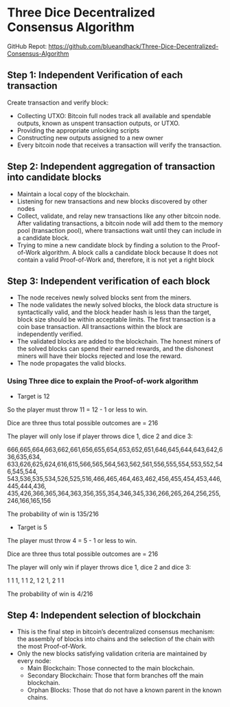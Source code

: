 # Three Dice Decentralized Consensus Algorithm

GitHub Repot: https://github.com/blueandhack/Three-Dice-Decentralized-Consensus-Algorithm

## Step 1: Independent Verification of each transaction

Create transaction and verify block:

- Collecting UTXO: Bitcoin full nodes track all available and spendable outputs, known as unspent transaction outputs, or UTXO.
- Providing the appropriate unlocking scripts
- Constructing new outputs assigned to a new owner
- Every bitcoin node that receives a transaction will verify the transaction.

## Step 2: Independent aggregation of transaction into candidate blocks

- Maintain a local copy of the blockchain.
- Listening for new transactions and new blocks discovered by other nodes
- Collect, validate, and relay new transactions like any other bitcoin node. After validating transactions, a bitcoin node will add them to the memory pool (transaction pool), where transactions wait until they can include in a candidate block.
- Trying to mine a new candidate block by finding a solution to the Proof-of-Work algorithm. A block calls a candidate block because It does not contain a valid Proof-of-Work and, therefore, it is not yet a right block

## Step 3: Independent verification of each block

- The node receives newly solved blocks sent from the miners.
- The node validates the newly solved blocks, the block data structure is syntactically valid, and the block header hash is less than the target, block size should be within acceptable limits. The first transaction is a coin base transaction. All transactions within the block are independently verified.
- The validated blocks are added to the blockchain. The honest miners of the solved blocks can spend their earned rewards, and the dishonest miners will have their blocks rejected and lose the reward.
- The node propagates the valid blocks.

### Using Three dice to explain the Proof-of-work algorithm

- Target is 12

So the player must throw 11 = 12 - 1 or less to win.

Dice are three thus total possible outcomes are = 216

The player will only lose if player throws dice 1, dice 2 and dice 3:

666,665,664,663,662,661,656,655,654,653,652,651,646,645,644,643,642,636,635,634, 633,626,625,624,616,615,566,565,564,563,562,561,556,555,554,553,552,546,545,544, 543,536,535,534,526,525,516,466,465,464,463,462,456,455,454,453,446,445,444,436, 435,426,366,365,364,363,356,355,354,346,345,336,266,265,264,256,255,246,166,165,156

The probability of win is 135/216

- Target is 5

The player must throw 4 = 5 - 1 or less to win.

Dice are three thus total possible outcomes are = 216

The player will only win if player throws dice 1, dice 2 and dice 3:

1 1 1, 1 1 2, 1 2 1, 2 1 1

The probability of win is 4/216

## Step 4: Independent selection of blockchain

- This is the final step in bitcoin’s decentralized consensus mechanism: the assembly of blocks into chains and the selection of the chain with the most Proof-of-Work.
- Only the new blocks satisfying validation criteria are maintained by every node:
    - Main Blockchain: Those connected to the main blockchain.
    - Secondary Blockchain: Those that form branches off the main blockchain.
    - Orphan Blocks: Those that do not have a known parent in the known chains.